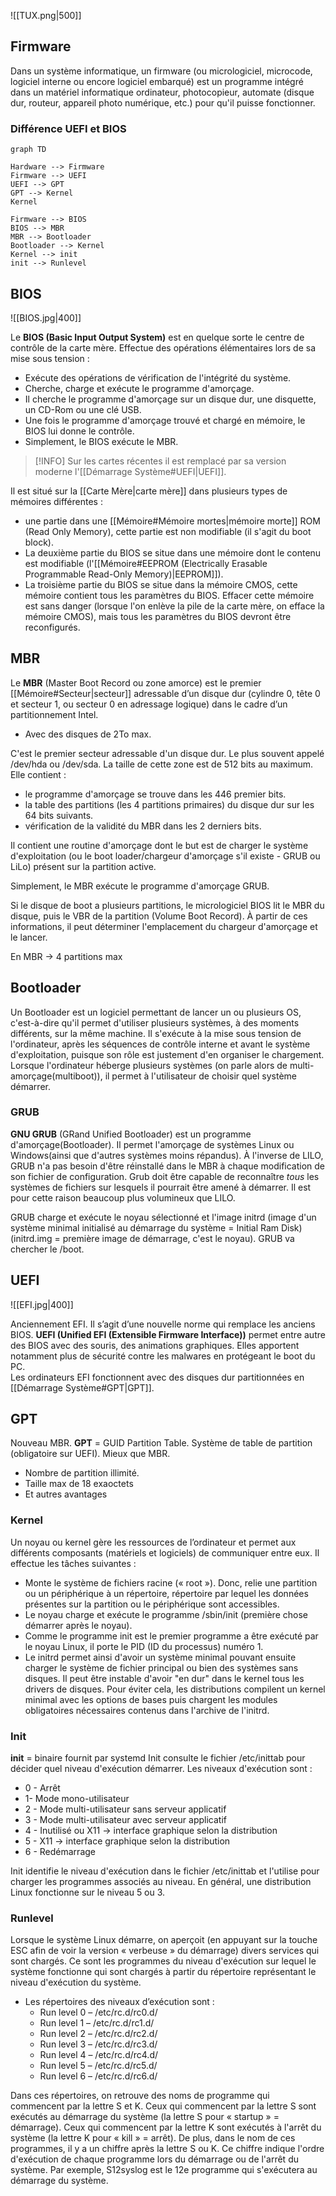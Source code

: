![[TUX.png|500]]


## Firmware

Dans un système informatique, un firmware (ou micrologiciel, microcode, logiciel interne ou encore logiciel embarqué) est un programme intégré dans un matériel informatique ordinateur, photocopieur, automate (disque dur, routeur, appareil photo numérique, etc.) pour qu'il puisse fonctionner.

### Différence UEFI et BIOS
```mermaid
graph TD

Hardware --> Firmware
Firmware --> UEFI
UEFI --> GPT
GPT --> Kernel
Kernel

Firmware --> BIOS
BIOS --> MBR
MBR --> Bootloader
Bootloader --> Kernel
Kernel --> init
init --> Runlevel

```

## BIOS

![[BIOS.jpg|400]]

Le **BIOS (Basic Input Output System)** est en quelque sorte le centre de contrôle de la carte mère. Effectue des opérations élémentaires lors de sa mise sous tension :
-   Exécute des opérations de vérification de l'intégrité du système.
-   Cherche, charge et exécute le programme d'amorçage.
-   Il cherche le programme d'amorçage sur un disque dur, une disquette, un CD-Rom ou une clé USB.
-   Une fois le programme d'amorçage trouvé et chargé en mémoire, le BIOS lui donne le contrôle.
-   Simplement, le BIOS exécute le MBR.

>[!INFO]
Sur les cartes récentes il est remplacé par sa version moderne l'[[Démarrage Système#UEFI|UEFI]].

Il est situé sur la [[Carte Mère|carte mère]] dans plusieurs types de mémoires différentes : 
- une partie dans une [[Mémoire#Mémoire mortes|mémoire morte]] ROM (Read Only Memory), cette partie est non modifiable (il s'agit du boot block). 
- La deuxième partie du BIOS se situe dans une mémoire dont le contenu est modifiable (l'[[Mémoire#EEPROM (Electrically Erasable Programmable Read-Only Memory)|EEPROM]]). 
- La troisième partie du BIOS se situe dans la mémoire CMOS, cette mémoire contient tous les paramètres du BIOS. Effacer cette mémoire est sans danger (lorsque l'on enlève la pile de la carte mère, on efface la mémoire CMOS), mais tous les paramètres du BIOS devront être reconfigurés.

## MBR

Le **MBR** (Master Boot Record ou zone amorce) est le premier [[Mémoire#Secteur|secteur]] adressable d’un disque dur (cylindre 0, tête 0 et secteur 1, ou secteur 0 en adressage logique) dans le cadre d’un partitionnement Intel.

- Avec des disques de 2To max.

C'est le premier secteur adressable d'un disque dur. Le plus souvent appelé /dev/hda ou /dev/sda.
La taille de cette zone est de 512 bits au maximum. Elle contient :  
- le programme d'amorçage se trouve dans les 446 premier bits.
- la table des partitions (les 4 partitions primaires) du disque dur sur les 64 bits suivants.
- vérification de la validité du MBR dans les 2 derniers bits. 

Il contient une routine d'amorçage dont le but est de charger le système d'exploitation (ou le boot loader/chargeur d'amorçage s'il existe - GRUB ou LiLo) présent sur la partition active.

Simplement, le MBR exécute le programme d'amorçage GRUB.

Si le disque de boot a plusieurs partitions, le micrologiciel BIOS lit le MBR du disque, puis le VBR de la partition (Volume Boot Record). À partir de ces informations, il peut déterminer l'emplacement du chargeur d'amorçage et le lancer.

En MBR -> 4 partitions max

## Bootloader

Un Bootloader est un logiciel permettant de lancer un ou plusieurs OS, c'est-à-dire qu'il permet d'utiliser plusieurs systèmes, à des moments différents, sur la même machine. Il s'exécute à la mise sous tension de l'ordinateur, après les séquences de contrôle interne et avant le système d'exploitation, puisque son rôle est justement d'en organiser le chargement. Lorsque l'ordinateur héberge plusieurs systèmes (on parle alors de multi-amorçage(multiboot)), il permet à l'utilisateur de choisir quel système démarrer.

### GRUB

**GNU GRUB** (GRand Unified Bootloader) est un programme d'amorçage(Bootloader). 
Il permet l'amorçage de systèmes Linux ou Windows(ainsi que d'autres systèmes moins répandus). À l'inverse de LILO, GRUB n'a pas besoin d'être réinstallé dans le MBR à chaque modification de son fichier de configuration.
Grub doit être capable de reconnaître _tous_ les systèmes de fichiers sur lesquels il pourrait être amené à démarrer. Il est pour cette raison beaucoup plus volumineux que LILO.

GRUB charge et exécute le noyau sélectionné et l'image initrd (image d'un système minimal initialisé au démarrage du système = Initial Ram Disk) (initrd.img = première image de démarrage, c'est le noyau). GRUB va chercher le /boot.

## UEFI

![[EFI.jpg|400]]

Anciennement EFI. Il s’agit d’une nouvelle norme qui remplace les anciens BIOS.
**UEFI (Unified EFI (Extensible Firmware Interface))** permet entre autre des BIOS avec des souris, des animations graphiques. Elles apportent notamment plus de sécurité contre les malwares en protégeant le boot du PC.  
Les ordinateurs EFI fonctionnent avec des disques dur partitionnées en [[Démarrage Système#GPT|GPT]].  

## GPT

Nouveau MBR.
**GPT** = GUID Partition Table. Système de table de partition (obligatoire sur UEFI). Mieux que MBR.
- Nombre de partition illimité.
- Taille max de 18 exaoctets
- Et autres avantages

### Kernel

Un noyau ou kernel gère les ressources de l’ordinateur et permet aux différents composants (matériels et logiciels) de communiquer entre eux. Il effectue les tâches suivantes :
- Monte le système de fichiers racine (« root »). Donc, relie une partition ou un périphérique à un répertoire, répertoire par lequel les données présentes sur la partition ou le périphérique sont accessibles.
- Le noyau charge et exécute le programme /sbin/init (première chose démarrer après le noyau).
- Comme le programme init est le premier programme a être exécuté par le noyau Linux, il porte le PID (ID du processus) numéro 1.
- Le initrd permet ainsi d'avoir un système minimal pouvant ensuite charger le système de fichier principal ou bien des systèmes sans disques. Il peut être instable d'avoir "en dur" dans le kernel tous les drivers de disques. Pour éviter cela, les distributions compilent un kernel minimal avec les options de bases puis chargent les modules obligatoires nécessaires contenus dans l'archive de l'initrd.

### Init

**init** = binaire fournit par systemd
Init consulte le fichier /etc/inittab pour décider quel niveau d'exécution démarrer.
Les niveaux d'exécution sont :  
- 0 - Arrêt
- 1- Mode mono-utilisateur
- 2 - Mode multi-utilisateur sans serveur applicatif
- 3 - Mode multi-utilisateur avec serveur applicatif
- 4 - Inutilisé ou X11 -> interface graphique selon la distribution
- 5 - X11 -> interface graphique selon la distribution
- 6 - Redémarrage    

Init identifie le niveau d'exécution dans le fichier /etc/inittab et l'utilise pour charger les programmes associés au niveau. En général, une distribution Linux fonctionne sur le niveau 5 ou 3.

### Runlevel

Lorsque le système Linux démarre, on aperçoit (en appuyant sur la touche ESC afin de voir la version « verbeuse » du démarrage) divers services qui sont chargés. Ce sont les programmes du niveau d'exécution sur lequel le système fonctionne qui sont chargés à partir du répertoire représentant le niveau d'exécution du système.
- Les répertoires des niveaux d’exécution sont :  
	- Run level 0 – /etc/rc.d/rc0.d/
	- Run level 1 – /etc/rc.d/rc1.d/
	- Run level 2 – /etc/rc.d/rc2.d/
	- Run level 3 – /etc/rc.d/rc3.d/
	- Run level 4 – /etc/rc.d/rc4.d/
	- Run level 5 – /etc/rc.d/rc5.d/
	- Run level 6 – /etc/rc.d/rc6.d/  

Dans ces répertoires, on retrouve des noms de programme qui commencent par la lettre S et K.
Ceux qui commencent par la lettre S sont exécutés au démarrage du système (la lettre S pour « startup » = démarrage).
Ceux qui commencent par la lettre K sont exécutés à l'arrêt du système (la lettre K pour « kill » = arrêt).
De plus, dans le nom de ces programmes, il y a un chiffre après la lettre S ou K. Ce chiffre indique l'ordre d'exécution de chaque programme lors du démarrage ou de l'arrêt du système. Par exemple, S12syslog est le 12e programme qui s'exécutera au démarrage du système.